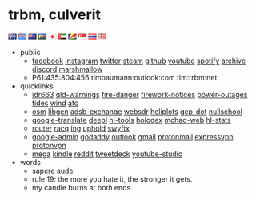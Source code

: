 # trbm, culverit
![au](visited/au.gif) ![fj](visited/fj.gif) ![nz](visited/nz.gif) ![nc](visited/nc.gif) ![jp](visited/jp.gif) ![ae](visited/ae.gif) ![sc](visited/sc.gif) ![sg](visited/sg.gif) ![th](visited/th.gif) ![my](visited/my.gif)
* public
  * [facebook](https://www.facebook.com/timothy.baumann.902) [instagram](https://www.instagram.com/culverit/) [twitter](https://twitter.com/culverit) [steam](https://steamcommunity.com/id/culverit) [github](https://github.com/culverit) [youtube](https://www.youtube.com/channel/UC3cnXaa3Hx5XRerYh9HWTSg) [spotify](https://open.spotify.com/user/culverit) [archive](https://archive.org/details/@culverit) [discord](https://discordapp.com/users/768345966369570817) [marshmallow](https://marshmallow-qa.com/culverit)
  * P61:435:804:456 timbaumann:outlook:com tim:trbm:net
* quicklinks
  * [idr663](http://www.bom.gov.au/products/IDR663.loop.shtml) [qld-warnings](http://www.bom.gov.au/qld/warnings/) [fire-danger](https://www.ruralfire.qld.gov.au/Pages/FDR.aspx) [firework-notices](https://www.dnrm.qld.gov.au/qld/emergency/safety/explosive-fireworks/upcoming-fireworks-display-dates) [power-outages](https://www.energex.com.au/home/power-outages/emergency-outages-streets/) [tides](http://www.bom.gov.au/australia/tides/) [wind](http://www.bom.gov.au/marine/wind.shtml) [atc](https://www.liveatc.net/search/?icao=ybbn)
  * [osm](https://www.openstreetmap.org/#map=4/-28.15/133.28) [libgen](http://gen.lib.rus.ec/) [adsb-exchange](https://globe.adsbexchange.com/) [websdr](http://websdr.ewi.utwente.nl:8901/) [heliplots](https://earthquake.usgs.gov/monitoring/operations/heliplot.php) [gcp-dot](http://gcpdot.com/) [nullschool](https://earth.nullschool.net/)
  * [google-translate](https://translate.google.com/#view=home&op=translate&sl=ja&tl=en) [deepl](https://www.deepl.com/en/translator) [hl-tools](https://hololive.jetri.co/#/) [holodex](https://holodex.net/) [mchad-web](https://mchad1.firebaseapp.com/ListenerClient/All) [hl-stats](https://holo.poi.cat/youtube-channel)
  * [router](http://192.168.0.1/weblogin.htm) [racq](https://racqbank.com.au/#/login) [ing](https://www.ing.com.au/securebanking/) [uphold](https://uphold.com/login) [swyftx](https://trade.swyftx.com.au/dashboard/)
  * [google-admin](https://admin.google.com/) [godaddy](https://account.godaddy.com/products) [outlook](https://login.live.com/login.srf) [gmail](https://mail.google.com/mail/u/0/#inbox) [protonmail](https://mail.protonmail.com/login) [expressvpn](https://www.expressvpn.com/subscriptions) [protonvpn](https://account.protonvpn.com/account) 
  * [mega](https://mega.nz/) [kindle](https://www.amazon.com/hz/mycd/myx#/home/content/booksAll/dateDsc/) [reddit](https://old.reddit.com/) [tweetdeck](https://tweetdeck.twitter.com/) [youtube-studio](https://studio.youtube.com/channel/UC3cnXaa3Hx5XRerYh9HWTSg)
* words
  * sapere aude
  * rule 19: the more you hate it, the stronger it gets.
  * my candle burns at both ends
